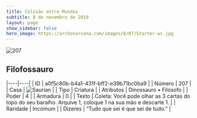 ```yaml
---
title: Colisão entre Mundos
subtitle: 8 de novembro de 2019
layout: page
show_sidebar: false
hero_image: https://archonarcana.com/images/0/07/Starter-wc.jpg
---
```


![207](https://cdn.keyforgegame.com/media/card_front/pt/452_207_H3CQ8MMQJQ9G_pt.png)

## Filofossauro

|----|----|
| ID | a0f5c80b-b4a1-431f-bff2-e39b71bc0ba9 |
| Número | 207 |
| Casa | ![Saurian](https://archonarcana.com/images/thumb/9/9e/Saurian_P.png/22px-Saurian_P.png "Sauro") |
| Tipo | Criatura |
| Atributos | Dinossauro • Filósofo |
| Poder | 4 |
| Armadura | 0 |
| Texto | Coleta: Você pode olhar as 3 cartas do topo do seu baralho. Arquive 1, coloque 1 na sua mão e descarte 1. |
| Raridade | Incomum |
| Dizeres | “Tudo que sei é que sei de tudo.” |
